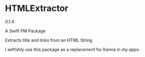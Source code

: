 # HTMLExtractor
0.1.4

A Swift PM Package

Extracts title and links from an HTML String

I selfishly use  this package as a replacement for Kanna in my apps.

